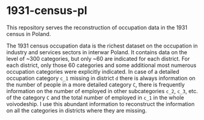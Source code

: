 # 1931-census-pl
This repository serves the reconstruction of occupation data in the 1931 census in Poland.

The 1931 census occupation data is the richest dataset on the occupation in industry and services sectors in interwar Poland. It contains data on the level of ~300 categories, but only ~60 are indicated for each district. For each district, only those 60 categories and some additional most numerous occupation categories were explicitly indicated. In case of a detailed occupation category `c_1` missing in district `d` there is always information on the number of people in a more detailed category `C`, there is frequently information on the number of employed in other subcategories `c_2`, `c_3`, etc. of the category `C` and the total number of employed in `c_1` in the whole voivodeship. I use this abundant information to reconstruct the information on all the categories in districts where they are missing.
